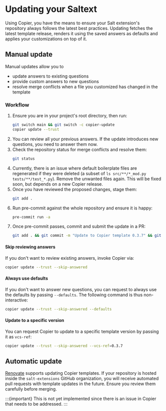 # Updating your Saltext

Using Copier, you have the means to ensure your Salt extension's repository always follows the latest best practices. Updating fetches the latest template release, renders it using the saved answers as defaults and applies your customizations on top of it.

## Manual update

Manual updates allow you to

* update answers to existing questions
* provide custom answers to new questions
* resolve merge conflicts when a file you customized has changed in the template

### Workflow

1. Ensure you are in your project's root directory, then run:
    ```bash
    git switch main && git switch -c copier-update
    copier update --trust
    ```
2. You can review all your previous answers. If the update introduces new questions, you need to answer them now.
3. Check the repository status for merge conflicts and resolve them:
    ```bash
    git status
    ```
4. Currently, there is an issue where default boilerplate files are regenerated if they were deleted (a subset of `ls src/**/*_mod.py tests/**/test_*.py`). Remove the unwanted files again. This will be fixed soon, but depends on a new Copier release.
5. Once you have reviewed the proposed changes, stage them:
    ```bash
    git add .
    ```
6. Run pre-commit against the whole repository and ensure it is happy:
    ```bash
    pre-commit run -a
    ```
7. Once pre-commit passes, commit and submit the update in a PR:
   ```bash
   git add . && git commit -m "Update to Copier template 0.3.7" && git push
   ```

#### Skip reviewing answers

If you don't want to review existing answers, invoke Copier via:

```bash
copier update --trust --skip-answered
```

#### Always use defaults

If you don't want to answer new questions, you can request to always use the defaults by passing `--defaults`. The following command is thus non-interactive:

```bash
copier update --trust --skip-answered --defaults
```

#### Update to a specific version

You can request Copier to update to a specific template version by passing it as `vcs-ref`:

```bash
copier update --trust --skip-answered --vcs-ref=0.3.7
```

## Automatic update

[Renovate](https://docs.renovatebot.com/) supports updating Copier templates. If your repository is hosted inside the `salt-extensions` GitHub organization, you will receive automated pull requests with template updates in the future. Ensure you review them carefully before merging.

:::{important}
This is not yet implemented since there is an issue in Copier that needs to be addressed.
:::

